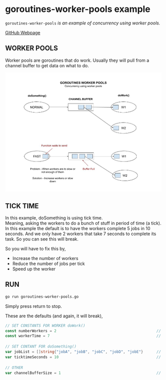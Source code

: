# goroutines-worker-pools example

`goroutines-worker-pools` _is an example of concurrency using
worker pools._

[GitHub Webpage](https://jeffdecola.github.io/my-go-examples/)

## WORKER POOLS

Worker pools are goroutines that do work.
Usually they will pull from a channel buffer to get data on what to do.

![IMAGE - goroutines-worker-pools - IMAGE](../../docs/pics/goroutines-worker-pools.jpg)

## TICK TIME

In this example, doSomething is using tick time.  
Meaning, asking the workers to do a bunch of stuff in period of time
(a tick).
In this example the default is to have the workers complete
5 jobs in 10 seconds.
And we only have 2 workers that take 7 seconds to complete its task.
So you can see this will break.

So you will have to fix this by,

* Increase the number of workers
* Reduce the number of jobs per tick
* Speed up the worker

## RUN

```bash
go run goroutines-worker-pools.go
```

Simply press return to stop.

These are the defaults (and again, it will break),

```go
// SET CONSTANTS FOR WORKER doWork()
const numberWorkers = 2                                             // How many workers you want
const workerTime = 7                                                // How long it takes a worker to work

// SET CONTANT FOR doSomething()
var jobList = []string{"jobA", "jobB", "jobC", "jobD", "jobE"}      // 5 jobs with jobNames
var ticktimeSeconds = 10                                            // Tick time to send a bunch of jobs workers

// OTHER
var channelBufferSize = 1                                           // How many channel buffers
```
